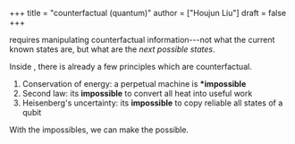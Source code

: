 +++
title = "counterfactual (quantum)"
author = ["Houjun Liu"]
draft = false
+++

requires manipulating counterfactual information---not what the current known states are, but what are the _next possible states_.

Inside , there is already a few principles which are counterfactual.

1.  Conservation of energy: a perpetual machine is **\*impossible**
2.  Second law: its ****impossible**** to convert all heat into useful work
3.  Heisenberg's uncertainty: its ****impossible**** to copy reliable all states of a qubit

With the impossibles, we can make the possible.
